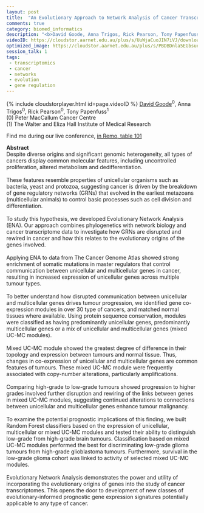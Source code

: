 ```yaml
---
layout: post
title:  "An Evolutionary Approach to Network Analysis of Cancer Transcriptomes Reveals Common Indicators of Enhanced Malignancy Across a Range of Solid Tumours"
comments: true
category: biomed_informatics
description: "<b>David Goode, Anna Trigos, Rick Pearson, Tony Papenfuss</b><br/>Despite diverse origins and significant genomic he..."
videoID: https://cloudstor.aarnet.edu.au/plus/s/UuWjaCuoJIN7iVJ/download
optimized_image: https://cloudstor.aarnet.edu.au/plus/s/PBDBDnla5EGbsue/download
session_talk: 1
tags:
 - transcriptomics
 - cancer
 - networks
 - evolution
 - gene regulation
---
```

{% include cloudstorplayer.html id=page.videoID %}
<u>David Goode</u><sup>0</sup>, Anna Trigos<sup>0</sup>, Rick Pearson<sup>0</sup>, Tony Papenfuss<sup>1</sup><br/>
\(0\) Peter MacCallum Cancer Centre<br/>
\(1\) The Walter and Eliza Hall Institute of Medical Research

Find me during our live conference, [in Remo, table 101](https://remo.co)

<b>Abstract</b><br/>
Despite diverse origins and significant genomic heterogeneity, all types of cancers display common molecular features, including uncontrolled proliferation, altered metabolism and dedifferentiation.<br/><br/>These features resemble properties of unicellular organisms such as bacteria, yeast and protozoa, suggesting cancer is driven by the breakdown of gene regulatory networks \(GRNs\) that evolved in the earliest metazoans \(multicellular animals\) to control basic processes such as cell division and differentiation.<br/><br/>To study this hypothesis, we developed Evolutionary Network Analysis \(ENA\). Our approach combines phylogenetics with network biology and cancer transcriptome data to investigate how GRNs are disrupted and rewired in cancer and how this relates to the evolutionary origins of the genes involved. <br/><br/>Applying ENA to data from The Cancer Genome Atlas showed strong enrichment of somatic mutations in master regulators that control communication between unicellular and multicellular genes in cancer, resulting in increased expression of unicellular genes across multiple tumour types.<br/><br/>To better understand how disrupted communication between unicellular and multicellular genes drives tumour progression, we identified gene co-expression modules in over 30 type of cancers, and matched normal tissues where available.  Using protein sequence conservation, modules were classified as having predominantly unicellular genes, predominantly multicellular genes or a mix of unicellular and multicellular genes \(mixed UC-MC modules\).<br/><br/>Mixed UC-MC module showed the greatest degree of difference in their topology and expression between tumours and normal tissue. Thus, changes in co-expression of unicellular and multicellular genes are common features of tumours. These mixed UC-MC module were frequently associated with copy-number alterations, particularly amplifications.<br/><br/>Comparing high-grade to low-grade tumours showed progression to higher grades involved further disruption and rewiring of the links between genes in mixed UC-MC modules, suggesting continued alterations to connections between unicellular and multicellular genes enhance tumour malignancy.<br/><br/>To examine the potential prognostic implications of this finding, we built Random Forest classifiers based on the expression of unicellular, multicellular or mixed UC-MC modules and tested their ability to distinguish low-grade from high-grade brain tumours. Classification based on mixed UC-MC modules performed the best for discriminating low-grade glioma tumours from high-grade glioblastoma tumours. Furthermore, survival in the low-grade glioma cohort was linked to activity of selected mixed UC-MC modules.<br/><br/>Evolutionary Network Analysis demonstrates the power and utility of incorporating the evolutionary origins of genes into the study of cancer transcriptomes.  This opens the door to development of new classes of evolutionary-informed prognostic gene expression signatures potentially applicable to any type of cancer. <br/>
